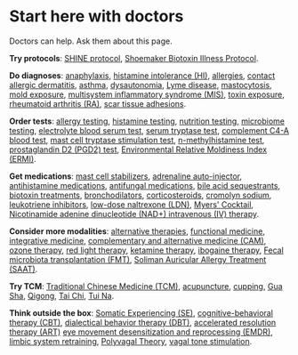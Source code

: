 [//]: # (source: jph)
[//]: # (tags: starters)

# Start here with doctors

Doctors can help. Ask them about this page.

**Try protocols**:
[SHINE protocol](../shine-protocol/),
[Shoemaker Biotoxin Illness Protocol](../shoemaker-biotoxin-illness-protocol/).

**Do diagnoses**:
[anaphylaxis](../anaphylaxis/),
[histamine intolerance (HI)](../histamine-intolerance/),
[allergies](../allergies/),
[contact allergic dermatitis](../contact-allergic-dermatitis/),
[asthma](../asthma/),
[dysautonomia](../dysautonomia/),
[Lyme disease](../lyme-disease/),
[mastocytosis](../mastocytosis/),
[mold exposure](../mold-exposure/),
[multisystem inflammatory syndrome (MIS)](../multisystem-inflammatory-syndrome/),
[toxin exposure](../toxin-exposure/),
[rheumatoid arthritis (RA)](../rheumatoid-arthritis/),
[scar tissue adhesions](../scar-tissue-adhesions/).

**Order tests**:
[allergy testing](../allergy-testing/),
[histamine testing](../histamine-testing/),
[nutrition testing](../nutrition-testing/),
[microbiome testing](../microbiome-testing/),
[electrolyte blood serum test](../electrolyte-blood-serum-test/),
[serum tryptase test](../serum-tryptase-test/),
[complement C4-A blood test](../complement-c4-a-blood-test/),
[mast cell tryptase stimulation test](../mast-cell-tryptase-stimulation-test/),
[n-methylhistamine test](../n-methylhistamine-test/),
[prostaglandin D2 (PGD2) test](../prostaglandin-d2-test/),
[Environmental Relative Moldiness Index (ERMI)](../environmental-relative-moldiness-index/).

**Get medications**:
[mast cell stabilizers](../mast-cell-stabilizers/),
[adrenaline auto-injector](../adrenaline-auto-injector/),
[antihistamine medications](../antihistamine-medications/),
[antifungal medications](../antifungal-medications/),
[bile acid sequestrants](../bile-acid-sequestrants/),
[biotoxin treatments](../biotoxin-treatments/),
[bronchodilators](../bronchodilators/),
[corticosteroids](../corticosteroids/),
[cromolyn sodium](../cromolyn-sodium/),
[leukotriene inhibitors](../leukotriene-inhibitors/),
[low-dose naltrexone (LDN)](../low-dose-naltrexone/),
[Myers' Cocktail](../myers-cocktail/),
[Nicotinamide adenine dinucleotide (NAD+) intravenous (IV) therapy](../nicotinamide-adenine-dinucleotide-intravenous-therapy/).

**Consider more modalities**:
[alternative therapies](../alternative-therapies/),
[functional medicine](../functional-medicine/),
[integrative medicine](../integrative-medicine/),
[complementary and alternative medicine (CAM)](../complementary-and-alternative-medicine/),
[ozone therapy](../ozone-therapy/),
[red light therapy](../red-light-therapy/),
[ketamine therapy](../ketamine-therapy/),
[ibogaine therapy](../ibogaine-therapy/),
[Fecal microbiota transplantation (FMT)](../fecal-microbiota-transplantation/),
[Soliman Auricular Allergy Treatment (SAAT)](../soliman-auricular-allergy-treatment/).

**Try TCM**:
[Traditional Chinese Medicine (TCM)](../traditional-chinese-medicine/),
[acupuncture](../acupuncture/),
[cupping](../cupping/),
[Gua Sha](../gua-sha/),
[Qigong](../qigong/),
[Tai Chi](../tai-chi/),
[Tui Na](../tui-na/).

**Think outside the box**:
[Somatic Experiencing (SE)](../somatic-experiencing/),
[cognitive-behavioral therapy (CBT)](../cognitive-behavioral-therapy/),
[dialectical behavior therapy (DBT)](../dialectical-behavior-therapy/),
[accelerated resolution therapy (ART)](../accelerated-resolution-therapy/)
[eye movement desensitization and reprocessing (EMDR)](../eye-movement-desensitization-and-reprocessing/),
[limbic system retraining](../limbic-system-retraining/),
[Polyvagal Theory](../polyvagal-theory/),
[vagal tone stimulation](../vagal-tone-stimulation/).
